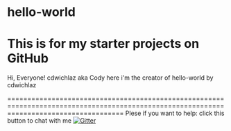 # hello-world
This is for my starter projects on GitHub
===================================================================
Hi, Everyone!
cdwichlaz aka Cody here i'm the creator of hello-world by cdwichlaz

=========================================================================================================================================
Plese if you want to help:
click this button to chat with me
[![Gitter](https://badges.gitter.im/cdwichlaz/hello-world.svg)](https://gitter.im/cdwichlaz/hello-world?utm_source=badge&utm_medium=badge&utm_campaign=pr-badge)
